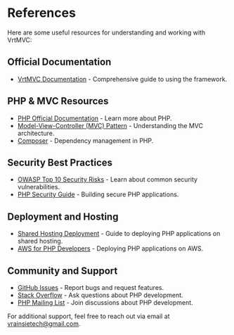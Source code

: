 # References

Here are some useful resources for understanding and working with VrtMVC:

## Official Documentation
- [VrtMVC Documentation](https://github.com/vrainsietech/vrtMvc/docs) - Comprehensive guide to using the framework.

## PHP & MVC Resources
- [PHP Official Documentation](https://www.php.net/docs.php) - Learn more about PHP.
- [Model-View-Controller (MVC) Pattern](https://www.tutorialspoint.com/design_pattern/mvc_pattern.htm) - Understanding the MVC architecture.
- [Composer](https://getcomposer.org/doc/) - Dependency management in PHP.

## Security Best Practices
- [OWASP Top 10 Security Risks](https://owasp.org/www-project-top-ten/) - Learn about common security vulnerabilities.
- [PHP Security Guide](https://paragonie.com/blog/2017/12/2018-guide-building-secure-php-software) - Building secure PHP applications.

## Deployment and Hosting
- [Shared Hosting Deployment](https://www.namecheap.com/support/knowledgebase/article.aspx/9465/2211/how-to-upload-a-php-website/) - Guide to deploying PHP applications on shared hosting.
- [AWS for PHP Developers](https://aws.amazon.com/getting-started/hands-on/host-wordpress-on-aws/) - Deploying PHP applications on AWS.

## Community and Support
- [GitHub Issues](https://github.com/vrainsietech/vrtmvc/issues) - Report bugs and request features.
- [Stack Overflow](https://stackoverflow.com/questions/tagged/php) - Ask questions about PHP development.
- [PHP Mailing List](https://www.php.net/mailing-lists.php) - Join discussions about PHP development.

For additional support, feel free to reach out via email at vrainsietech@gmail.com.

